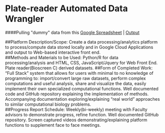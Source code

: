 # Plate-reader Automated Data Wrangler
####Pulling "dummy" data from this [Google Spreadsheet](https://docs.google.com/spreadsheets/d/1u54y6qETcyBdpQM1dJblD_F3TSeZ_qD7RPs5Ne2fPzk/pubhtml?gid=0&single=true "Input Sheet") | [Output](https://docs.google.com/spreadsheets/d/1u54y6qETcyBdpQM1dJblD_F3TSeZ_qD7RPs5Ne2fPzk/pubhtml?gid=1128971629&single=true "Output Sheet")

##Platform Description/Scope:
Create a data processing/analytics platform to process/compute data stored locally and in Google Cloud Applications and output to Web-based interactive front end.  
##Methods and Materials to be Used:
Python/R for data processing/analysis and HTML, CSS, JavaScript/Jquery for Web Front End. Plate reader(Bioscreen C) derived datasets. 
##Form of Completed Work:
“Full Stack” system that allows for users with minimal to no knowledge of programming to: import/convert large raw datasets, perform complex computations and useful analysis, share and visualize the data, easily implement their own specialized computational functions. Well documented code and GitHub repository explaining the implementation of methods. Accompanying documentation exploring/explaining “real world” approaches to similar computational biology problems.     
##Progress Report Schedule:
Weekly(bi-weekly) meeting with Faculty advisors to demonstrate progress, refine function. Well documented GitHub repository. Screen captured videos demonstrating/explaining platform functions to supplement face to face meetings.


  
